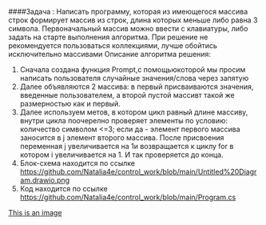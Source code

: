 ####Задача :
Написать программу, которая из имеющегося массива строк формирует массив из строк, длина которых меньше либо равна 3 символа. Первоначальный массив можно ввести с клавиатуры, либо задать на старте выполнения алгоритма. При решение не рекомендуется пользоваться коллекциями, лучше обойтись исключительно массивами
Описание алгоритма решения:
1. Сначала создана функция Prompt,с помощьюкоторой мы просим написать пользователя случайные значения/слова через запятую
2. Далее объявляются 2 массива: в первый присваиваются значения, введенные пользователем,
а второй пустой массивт такой же размерностью как и первый.
3. Далее используем метов, в котором цикл равный длине массиву, внутри цикла поочерелно проверяет элементы по условию: количество символом <=3; если да - элемент первого массива заносится в j элемент второго массива. После присвоения переменная j увеличивается на 1и возвращается к циклу for в котором i увеличивается на 1. И так проверяется до конца.
4. Блок-схема находится по ссылке https://github.com/Natalia4e/control_work/blob/main/Untitled%20Diagram.drawio.png
5. Код находится по ссылке https://github.com/Natalia4e/control_work/blob/main/Program.cs

[This is an image](https://github.com/Natalia4e/control_work/blob/main/Untitled%20Diagram.drawio.png)
